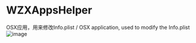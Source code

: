 # WZXAppsHelper
OSX应用，用来修改Info.plist / OSX application, used to modify the Info.plist <br>
![image](https://github.com/Wzxhaha/WZXStorehouse/blob/master/WZXAppsHelper/WZXAppsHelper.png)
